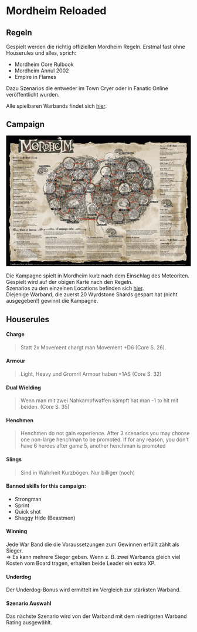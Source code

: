 # Mordheim Reloaded

## Regeln
Gespielt werden die richtig offiziellen Mordheim Regeln. Erstmal fast ohne Houserules und alles, sprich:  
 - Mordheim Core Rulbook
 - Mordheim Annul 2002
 - Empire in Flames

Dazu Szenarios die entweder im Town Cryer oder in Fanatic Online veröffentlicht wurden.

Alle spielbaren Warbands findet sich [hier](https://github.com/Labernator/Mordheim/tree/master/Return-to-Mordheim/Warbands).

## Campaign

![Mordheim%20Map%20Campaign%202021.jpg](Mordheim%20Map%20Campaign%202021.jpg)  

Die Kampagne spielt in Mordheim kurz nach dem Einschlag des Meteoriten. Gespielt wird auf der obigen Karte nach den Regeln.  
Szenarios zu den einzelnen Locations befinden sich [hier](https://github.com/Labernator/Mordheim/tree/master/Return-to-Mordheim/Szenarios).  
Diejenige Warband, die zuerst 20 Wyrdstone Shards gespart hat (nicht ausgegeben!) gewinnt die Kampagne. 

## Houserules
#### Charge
> Statt 2x Movement chargt man Movement +D6 (Core S. 26).
#### Armour
> Light, Heavy und Gromril Armour haben +1AS (Core S. 32)
#### Dual Wielding
> Wenn man mit zwei Nahkampfwaffen kämpft hat man -1 to hit mit beiden. (Core S. 35)
#### Henchmen
> Henchmen do not gain experience. After 3 scenarios you may choose one non-large henchman to be promoted. If for any reason, you don't have 6 heroes after game 5, another henchman is promoted 
#### Slings
> Sind in Wahrheit Kurzbögen. Nur billiger (noch)

#### Banned skills for this campaign:

- Strongman
- Sprint
- Quick shot
- Shaggy Hide (Beastmen)

#### Winning
Jede War Band die die Voraussetzungen zum Gewinnen erfüllt zählt als Sieger.  
=> Es kann mehrere Sieger geben. Wenn z. B. zwei Warbands gleich viel Kosten vom Board tragen, erhalten beide Leader ein extra XP. 

#### Underdog
Der Underdog-Bonus wird ermittelt im Vergleich zur stärksten Warband.

#### Szenario Auswahl  
Das nächste Szenario wird von der Warband mit dem niedrigsten Warband Rating ausgewählt.
